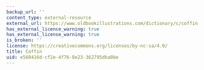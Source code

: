 ```yaml
---
backup_url: ''
content_type: external-resource
external_url: https://www.oldbookillustrations.com/dictionary/c/coffin
has_external_licence_warning: true
has_external_license_warning: true
is_broken: ''
license: https://creativecommons.org/licenses/by-nc-sa/4.0/
title: Coffin
uid: e560416d-cf2e-4f76-8e23-362795dba0be
---
```

